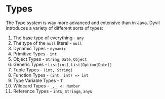 # Types

The Type system is way more advanced and extensive than in Java. Dyvil introduces a variety of different sorts of types:

1. The base type of everything - `any`
2. The type of the `null` literal - `null`
3. Dynamic Types - `dynamic`
4. Primitive Types - `int`
5. Object Types - `String`, `Date`, `Object`
6. Generic Types - `List[int]`, `List[Option[Date]]`
7. Tuple Types - `(int, String)`
8. Function Types - `(int, int) => int`
9. Type Variable Types - `T`
10. Wildcard Types - `_`, `_ <: Number`
11. Reference Types - `int&`, `String&`, `any&`